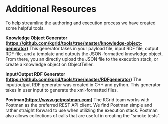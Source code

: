 

# Additional Resources

To help streamline the authoring and execution process we have created some helpful tools. 

**Knowledge Object Generator (https://github.com/kgrid/tools/tree/master/knowledge-object-generator)**
This generator takes in your payload file, input RDF file, output RDF file, and a template and outputs the JSON-formatted knowledge object. From there, you an directly upload the JSON file to the execution stack, or create a knowledge object on ObjectTeller. 

**Input/Output RDF Generator (https://github.com/kgrid/tools/tree/master/RDFgenerator)**
The input/output RDF generator was created in C++ and python. This generator takes in user input to generate the xml-formatted files. 

**Postman(https://www.getpostman.com)**
The KGrid team works with Postman as the preferred REST API client. We find Postman simple and rather straight forward to use when utilizing the execution stack. Postman also allows collections of calls that are useful in creating the "smoke tests".



